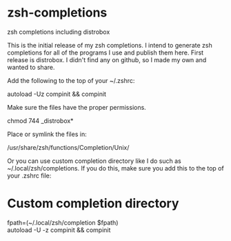 # zsh-completions
zsh completions including distrobox

This is the initial release of my zsh completions. I intend to generate zsh 
completions for all of the programs I use and publish them here. First release
is distrobox. I didn't find any on github, so I made my own and wanted to share.

Add the following to the top of your ~/.zshrc:

autoload -Uz compinit && compinit

Make sure the files have the proper permissions.

chmod 744 _distrobox*

Place or symlink the files in:

/usr/share/zsh/functions/Completion/Unix/

Or you can use custom completion directory like 
I do such as ~/.local/zsh/completions. If you do this, make sure you add this to
the top of your .zshrc file:

# Custom completion directory

fpath=(~/.local/zsh/completion $fpath)\
autoload -U -z compinit && compinit

